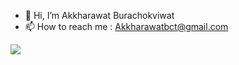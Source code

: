- 👋 Hi, I’m Akkharawat Burachokviwat
- 📫 How to reach me : Akkharawatbct@gmail.com

![](https://img.shields.io/badge/Coding-Python-informational?style=flat&logo=https://www.google.com/url?sa=i&url=https%3A%2F%2Flearnwithshashank.com%2Fcoding%2Fproduct%2Fpython-basics-for-beginners%2F&psig=AOvVaw3N44fTb3f_r6bw2D5X6Ucn&ust=1636380228110000&source=images&cd=vfe&ved=0CAsQjRxqFwoTCJCSrcS1hvQCFQAAAAAdAAAAABAD&logoColor=white&color=2bbc8a)

<!---
Akkharawat/Akkharawat is a ✨ special ✨ repository because its `README.md` (this file) appears on your GitHub profile.
You can click the Preview link to take a look at your changes.
--->
